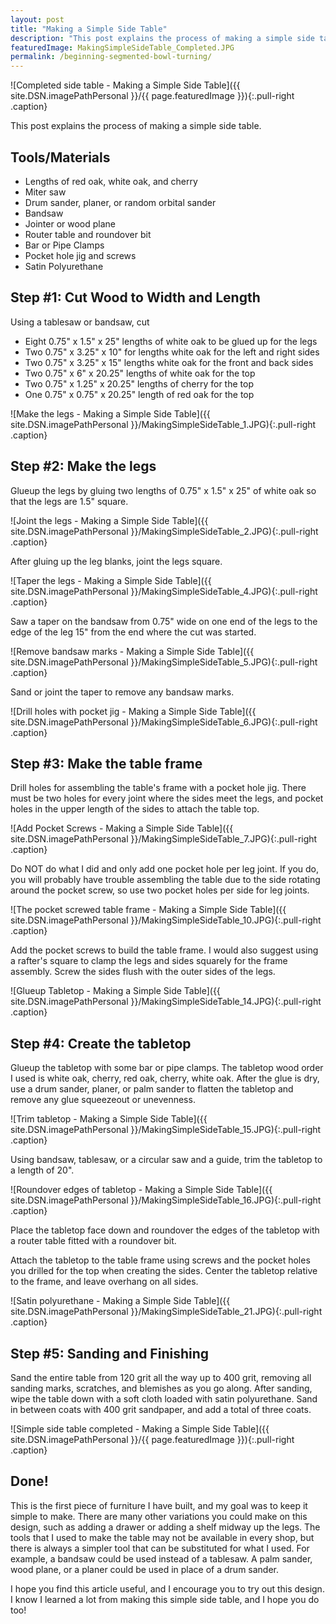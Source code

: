 ```yaml
---
layout: post
title: "Making a Simple Side Table"
description: "This post explains the process of making a simple side table."
featuredImage: MakingSimpleSideTable_Completed.JPG
permalink: /beginning-segmented-bowl-turning/
---
```


![Completed side table - Making a Simple Side Table]({{ site.DSN.imagePathPersonal }}/{{ page.featuredImage }}){:.pull-right .caption}

This post explains the process of making a simple side table.

Tools/Materials
---------------

-   Lengths of red oak, white oak, and cherry
-   Miter saw
-   Drum sander, planer, or random orbital sander
-   Bandsaw
-   Jointer or wood plane
-   Router table and roundover bit
-   Bar or Pipe Clamps
-   Pocket hole jig and screws
-   Satin Polyurethane

Step \#1: Cut Wood to Width and Length
--------------------------------------

Using a tablesaw or bandsaw, cut

-   Eight 0.75" x 1.5" x 25" lengths of white oak to be glued up for the
    legs
-   Two 0.75" x 3.25" x 10" for lengths white oak for the left and right
    sides
-   Two 0.75" x 3.25" x 15" lengths white oak for the front and back
    sides
-   Two 0.75" x 6" x 20.25" lengths of white oak for the top
-   Two 0.75" x 1.25" x 20.25" lengths of cherry for the top
-   One 0.75" x 0.75" x 20.25" length of red oak for the top

<div class="pull-reset"></div>

![Make the legs - Making a Simple Side Table]({{ site.DSN.imagePathPersonal }}/MakingSimpleSideTable_1.JPG){:.pull-right .caption}

Step \#2: Make the legs
-----------------------

Glueup the legs by gluing two lengths of 0.75" x 1.5" x 25" of white oak
so that the legs are 1.5" square.

<div class="pull-reset"></div>

![Joint the legs - Making a Simple Side Table]({{ site.DSN.imagePathPersonal }}/MakingSimpleSideTable_2.JPG){:.pull-right .caption}

After gluing up the leg blanks, joint the legs square.

<div class="pull-reset"></div>

![Taper the legs - Making a Simple Side Table]({{ site.DSN.imagePathPersonal }}/MakingSimpleSideTable_4.JPG){:.pull-right .caption}

Saw a taper on the bandsaw from 0.75" wide on one end of the legs to the
edge of the leg 15" from the end where the cut was started.

<div class="pull-reset"></div>

![Remove bandsaw marks - Making a Simple Side Table]({{ site.DSN.imagePathPersonal }}/MakingSimpleSideTable_5.JPG){:.pull-right .caption}

Sand or joint the taper to remove any bandsaw marks.

<div class="pull-reset"></div>

![Drill holes with pocket jig - Making a Simple Side Table]({{ site.DSN.imagePathPersonal }}/MakingSimpleSideTable_6.JPG){:.pull-right .caption}

Step \#3: Make the table frame
------------------------------

Drill holes for assembling the table's frame with a pocket hole jig.
There must be two holes for every joint where the sides meet the legs,
and pocket holes in the upper length of the sides to attach the table
top.

<div class="pull-reset"></div>

![Add Pocket Screws - Making a Simple Side Table]({{ site.DSN.imagePathPersonal }}/MakingSimpleSideTable_7.JPG){:.pull-right .caption}

Do NOT do what I did and only add one pocket hole per leg joint. If you
do, you will probably have trouble assembling the table due to the side
rotating around the pocket screw, so use two pocket holes per side for
leg joints.

<div class="pull-reset"></div>

![The pocket screwed table frame - Making a Simple Side Table]({{ site.DSN.imagePathPersonal }}/MakingSimpleSideTable_10.JPG){:.pull-right .caption}

Add the pocket screws to build the table frame. I would also suggest
using a rafter's square to clamp the legs and sides squarely for the
frame assembly. Screw the sides flush with the outer sides of the legs.

<div class="pull-reset"></div>

![Glueup Tabletop - Making a Simple Side Table]({{ site.DSN.imagePathPersonal }}/MakingSimpleSideTable_14.JPG){:.pull-right .caption}

Step \#4: Create the tabletop
-----------------------------

Glueup the tabletop with some bar or pipe clamps. The tabletop wood
order I used is white oak, cherry, red oak, cherry, white oak. After the
glue is dry, use a drum sander, planer, or palm sander to flatten the
tabletop and remove any glue squeezeout or unevenness.

<div class="pull-reset"></div>

![Trim tabletop - Making a Simple Side Table]({{ site.DSN.imagePathPersonal }}/MakingSimpleSideTable_15.JPG){:.pull-right .caption}

Using bandsaw, tablesaw, or a circular saw and a guide, trim the
tabletop to a length of 20".

<div class="pull-reset"></div>

![Roundover edges of tabletop - Making a Simple Side Table]({{ site.DSN.imagePathPersonal }}/MakingSimpleSideTable_16.JPG){:.pull-right .caption}

Place the tabletop face down and roundover the edges of the tabletop
with a router table fitted with a roundover bit.

<div class="pull-reset"></div>

Attach the tabletop to the table frame using screws and the pocket holes
you drilled for the top when creating the sides. Center the tabletop
relative to the frame, and leave overhang on all sides.

<div class="pull-reset"></div>

![Satin polyurethane - Making a Simple Side Table]({{ site.DSN.imagePathPersonal }}/MakingSimpleSideTable_21.JPG){:.pull-right .caption}

Step \#5: Sanding and Finishing
-------------------------------

Sand the entire table from 120 grit all the way up to 400 grit, removing
all sanding marks, scratches, and blemishes as you go along. After
sanding, wipe the table down with a soft cloth loaded with satin
polyurethane. Sand in between coats with 400 grit sandpaper, and add a
total of three coats.

<div class="pull-reset"></div>

![Simple side table completed - Making a Simple Side Table]({{ site.DSN.imagePathPersonal }}/{{ page.featuredImage }}){:.pull-right .caption}

Done!
-----

This is the first piece of furniture I have built, and my goal was to
keep it simple to make. There are many other variations you could make
on this design, such as adding a drawer or adding a shelf midway up the
legs. The tools that I used to make the table may not be available in
every shop, but there is always a simpler tool that can be substituted
for what I used. For example, a bandsaw could be used instead of a
tablesaw. A palm sander, wood plane, or a planer could be used in place
of a drum sander.

I hope you find this article useful, and I encourage you to try out this
design. I know I learned a lot from making this simple side table, and I
hope you do too!

<div class="pull-reset"></div>
